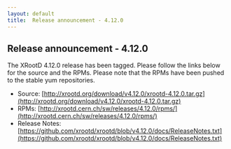 ```yaml
---
layout: default
title:  Release announcement - 4.12.0
---
```


Release announcement - 4.12.0
-----------------------------

The XRootD 4.12.0 release has been tagged. Please follow the links
below for the source and the RPMs. Please note that the RPMs have been pushed
to the stable yum repositories.

 * Source: [http://xrootd.org/download/v4.12.0/xrootd-4.12.0.tar.gz](http://xrootd.org/download/v4.12.0/xrootd-4.12.0.tar.gz)
 * RPMs: [http://xrootd.cern.ch/sw/releases/4.12.0/rpms/](http://xrootd.cern.ch/sw/releases/4.12.0/rpms/)
 * Release Notes: [https://github.com/xrootd/xrootd/blob/v4.12.0/docs/ReleaseNotes.txt](https://github.com/xrootd/xrootd/blob/v4.12.0/docs/ReleaseNotes.txt)
